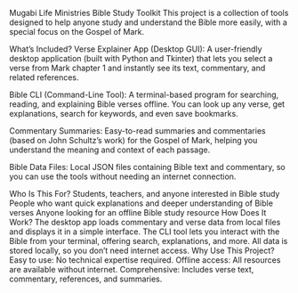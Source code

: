 Mugabi Life Ministries Bible Study Toolkit
This project is a collection of tools designed to help anyone study and understand the Bible more easily, with a special focus on the Gospel of Mark.

What’s Included?
Verse Explainer App (Desktop GUI):
A user-friendly desktop application (built with Python and Tkinter) that lets you select a verse from Mark chapter 1 and instantly see its text, commentary, and related references.

Bible CLI (Command-Line Tool):
A terminal-based program for searching, reading, and explaining Bible verses offline. You can look up any verse, get explanations, search for keywords, and even save bookmarks.

Commentary Summaries:
Easy-to-read summaries and commentaries (based on John Schultz’s work) for the Gospel of Mark, helping you understand the meaning and context of each passage.

Bible Data Files:
Local JSON files containing Bible text and commentary, so you can use the tools without needing an internet connection.

Who Is This For?
Students, teachers, and anyone interested in Bible study
People who want quick explanations and deeper understanding of Bible verses
Anyone looking for an offline Bible study resource
How Does It Work?
The desktop app loads commentary and verse data from local files and displays it in a simple interface.
The CLI tool lets you interact with the Bible from your terminal, offering search, explanations, and more.
All data is stored locally, so you don’t need internet access.
Why Use This Project?
Easy to use: No technical expertise required.
Offline access: All resources are available without internet.
Comprehensive: Includes verse text, commentary, references, and summaries.
                                        
  
  
